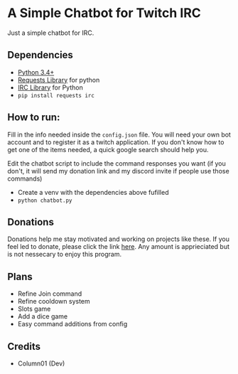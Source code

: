 # A Simple Chatbot for Twitch IRC
Just a simple chatbot for IRC.

## Dependencies
- [Python 3.4+](https://www.python.org/downloads/)
- [Requests Library](https://pypi.org/project/requests/) for python
- [IRC Library](https://pypi.org/project/irc/) for Python
- `pip install requests irc`

## How to run:

Fill in the info needed inside the `config.json` file. You will need your own bot account and to register it as a twitch application. If you don't know how to get one of the items needed, a quick google search should help you.

Edit the chatbot script to include the command responses you want (if you don't, it will send my donation link and my discord invite if people use those commands)

- Create a venv with the dependencies above fufilled
- `python chatbot.py`

## Donations
Donations help me stay motivated and working on projects like these. If you feel led to donate, please click the link [here](https://www.paypal.me/column01). Any amount is apprieciated but is not nessecary to enjoy this program.

## Plans
- Refine Join command
- Refine cooldown system
- Slots game
- Add a dice game
- Easy command additions from config

## Credits
- Column01 (Dev)
